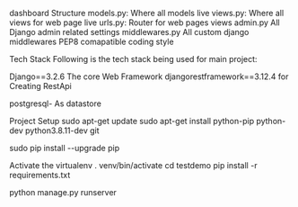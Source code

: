 dashboard
Structure
models.py: Where all models live
views.py:  Where all views for web page live
urls.py:   Router for web pages views
admin.py  All Django admin related settings
middlewares.py All custom django middlewares 
PEP8 comapatible coding style


Tech Stack
Following is the tech stack being used for main project:

Django==3.2.6 The core Web Framework
djangorestframework==3.12.4  for Creating RestApi

postgresql- As datastore

Project Setup
sudo apt-get update
sudo apt-get install python-pip python-dev python3.8.11-dev git

sudo pip install --upgrade pip


Activate the virtualenv
. venv/bin/activate
cd testdemo pip install -r requirements.txt

python manage.py runserver